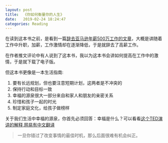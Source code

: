 ```yaml
---
layout: post
title:  《你如何衡量你的人生》
date:   2019-02-24 18:24:47
categories: Reading
---
```


在读到这本书之前，是看到一篇[辞去亚马逊年薪500万工作的文章](https://danielvassallo.com/only-intrinsic-motivation-lasts/)，大概是讲随着工作中升职，加薪，工作激情却在逐渐降低，于是就辞去了高薪工作。

在作者推文评论中有人说到了这本书，我以为这本书会讲如何提高在工作中的激情，于是就下载了电子版。

但这本书更像是一本生活指南:

1. 要有长远规划，但也要注意短期计划，这两者是不冲突的
2. 保持行动和目标一致
3. 幸福的源泉很大一部分来自和家人和朋友的亲密关系
4. 珍惜和孩子一起的时光
5. 制定家庭文化，给孩子做榜样

关于我们生活中幸福的源泉，你首先必须回答：幸福是什么？可以看看[这个TED演讲的解释](https://www.ted.com/talks/robert_waldinger_what_makes_a_good_life_lessons_from_the_longest_study_on_happiness),[网易有中文翻译](https://open.163.com/movie/2016/1/B/T/MBAM75U2S_MBB7LQSBT.html)

> 一旦你错过了改变事情的最佳时机，那么后面很难有机会纠正。